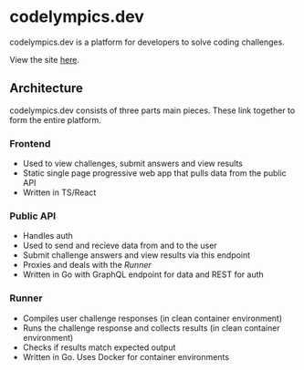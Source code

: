 # codelympics.dev

codelympics.dev is a platform for developers to solve coding challenges.

View the site [here](https://codelympics.dev).

## Architecture

codelympics.dev consists of three parts main pieces. These link together to form the entire platform.

### Frontend

- Used to view challenges, submit answers and view results
- Static single page progressive web app that pulls data from the public API
- Written in TS/React

### Public API

- Handles auth
- Used to send and recieve data from and to the user
- Submit challenge answers and view results via this endpoint
- Proxies and deals with the _Runner_
- Written in Go with GraphQL endpoint for data and REST for auth

### Runner

- Compiles user challenge responses (in clean container environment)
- Runs the challenge response and collects results (in clean container environment)
- Checks if results match expected output
- Written in Go. Uses Docker for container environments
